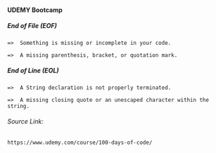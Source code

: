 #### UDEMY Bootcamp


##### End of File (EOF) 

    =>  Something is missing or incomplete in your code.
    
    =>  A missing parenthesis, bracket, or quotation mark.

##### End of Line (EOL)

    =>  A String declaration is not properly terminated.

    =>  A missing closing quote or an unescaped character within the string.


###### Source Link:

    https://www.udemy.com/course/100-days-of-code/